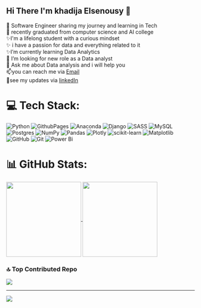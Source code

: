 ## Hi There  I'm khadija Elsenousy 👋

<!--
**khadijaelsenousy/khadijaelsenousy** is a ✨ _special_ ✨ repository because its `README.md` (this file) appears on your GitHub profile.

Here are some ideas to get you started:

- 🔭 I’m currently working on ...
- 🌱 I’m currently learning ...
- 👯 I’m looking to collaborate on ...
- 🤔 I’m looking for help with ...
- 💬 Ask me about ...
- 📫 How to reach me: ...
- 😄 Pronouns: ...
- ⚡ Fun fact: ...

<!--
🔭 Software Engineer sharing my jouring and learning in Tech <br/>
🌱 recently graduated from computer science and AI college  <br/>
✨I'm a lifelong student with a curious mindset  <br/>
✨ i have a passion for data and everything related to it  <br/>
✨I’m currently learning Data Analytics  <br/>
🤔 I’m looking for new role as a Data analyst <br/>
💬 Ask me about Data analysis and i will help you <br/>
📫you can reach me via [Email](khadijaelsenousy456@gmail.com) <br/>
💫see my updates via [linkedIn](https://www.linkedin.com/in/khadija-elsenousy) <br/>

<a href="https://github.com/khadijaelsenousy/github-readme-stats">
  <img height=200 align="center" src="https://github-readme-stats.vercel.app/api?username=khadijaelsenousy&show_icons=true&theme=radical" />
</a>


<a href="https://github.com/khadijaelsenousy/convoychat">
  <img height=200 align="center"  src="https://github-readme-stats.vercel.app/api/top-langs?username=khadijaelsenousy&layout=compact&langs_count=8&card_width=320&theme=radical" /> 
</a>

<!-- src="https://github-readme-stats.vercel.app/api/top-langs?username=khadijaelsenousy&layout=compact&langs_count=8&card_width=320&theme=radical" /> -->


<!--
![khadijaelsenousy's GitHub stats](https://github-readme-stats.vercel.app/api?username=khadijaelsenousy&show_icons=true&theme=radical)  
[![Top Langs](https://github-readme-stats.vercel.app/api/top-langs/?username=khadijaelsenousy&layout=donut&theme=radical)](https://github.com/khadijaelsenousy/github-readme-stats) 
-->


🔭 Software Engineer sharing my journey  and learning in Tech<br>🌱 recently graduated from computer science and AI college<br>✨I'm a lifelong student with a curious mindset<br>✨ i have a passion for data and everything related to it<br>✨I’m currently learning Data Analytics<br>🤔 I’m looking for new role as a Data analyst<br>💬 Ask me about Data analysis and i will help you<br>
📫you can reach me via [Email](khadijaelsenousy456@gmail.com) <br/>
💫see my updates via [linkedIn](https://www.linkedin.com/in/khadija-elsenousy) <br/>


# 💻 Tech Stack:
![Python](https://img.shields.io/badge/python-3670A0?style=for-the-badge&logo=python&logoColor=ffdd54) ![GithubPages](https://img.shields.io/badge/github%20pages-121013?style=for-the-badge&logo=github&logoColor=white) ![Anaconda](https://img.shields.io/badge/Anaconda-%2344A833.svg?style=for-the-badge&logo=anaconda&logoColor=white) ![Django](https://img.shields.io/badge/django-%23092E20.svg?style=for-the-badge&logo=django&logoColor=white) ![SASS](https://img.shields.io/badge/SASS-hotpink.svg?style=for-the-badge&logo=SASS&logoColor=white) ![MySQL](https://img.shields.io/badge/mysql-4479A1.svg?style=for-the-badge&logo=mysql&logoColor=white) ![Postgres](https://img.shields.io/badge/postgres-%23316192.svg?style=for-the-badge&logo=postgresql&logoColor=white) ![NumPy](https://img.shields.io/badge/numpy-%23013243.svg?style=for-the-badge&logo=numpy&logoColor=white) ![Pandas](https://img.shields.io/badge/pandas-%23150458.svg?style=for-the-badge&logo=pandas&logoColor=white) ![Plotly](https://img.shields.io/badge/Plotly-%233F4F75.svg?style=for-the-badge&logo=plotly&logoColor=white) ![scikit-learn](https://img.shields.io/badge/scikit--learn-%23F7931E.svg?style=for-the-badge&logo=scikit-learn&logoColor=white) ![Matplotlib](https://img.shields.io/badge/Matplotlib-%23ffffff.svg?style=for-the-badge&logo=Matplotlib&logoColor=black) ![GitHub](https://img.shields.io/badge/github-%23121011.svg?style=for-the-badge&logo=github&logoColor=white) ![Git](https://img.shields.io/badge/git-%23F05033.svg?style=for-the-badge&logo=git&logoColor=white) ![Power Bi](https://img.shields.io/badge/power_bi-F2C811?style=for-the-badge&logo=powerbi&logoColor=black) 
# 📊 GitHub Stats:

<a href="https://github.com/khadijaelsenousy/github-readme-stats">
  <img height=200 align="center" src="https://github-readme-stats.vercel.app/api?username=khadijaelsenousy&show_icons=true&theme=radical" />
</a>


<a href="https://github.com/khadijaelsenousy/convoychat">
  <img height=200 align="center"  src="https://github-readme-stats.vercel.app/api/top-langs?username=khadijaelsenousy&layout=compact&langs_count=8&card_width=320&theme=radical" /> 
</a>

<!--
## 🏆 GitHub Trophies
![](https://github-profile-trophy.vercel.app/?username=khadijaelsenousy&theme=radical&no-frame=true&no-bg=false&margin-w=4)
-->
### 🔝 Top Contributed Repo
![](https://github-contributor-stats.vercel.app/api?username=khadijaelsenousy&limit=5&theme=radical&combine_all_yearly_contributions=true)

---
[![](https://visitcount.itsvg.in/api?id=khadijaelsenousy&icon=0&color=0)](https://visitcount.itsvg.in)

<!-- Proudly created with GPRM ( https://gprm.itsvg.in ) -->
